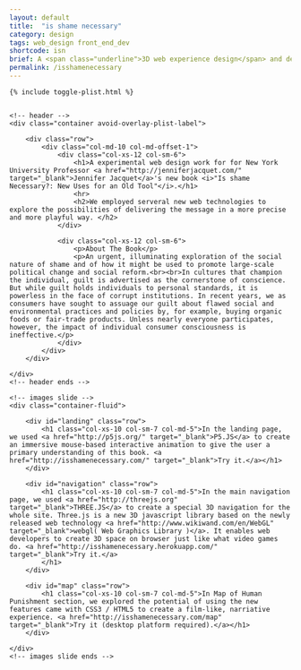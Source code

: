 ```yaml
---
layout: default
title:  "is shame necessary"
category: design
tags: web_design front_end_dev
shortcode: isn
brief: A <span class="underline">3D web experience design</span> and developed for NYU profroess Jennifer jacquet's new book "is shame necessary". By using new geneartion web technology, we made the experience smooth and immersive. 
permalink: /isshamenecessary
---
```


<div class="content-container" id="isshamenecessary">

    {% include toggle-plist.html %}


    <!-- header -->
	<div class="container avoid-overlay-plist-label">

		<div class="row">
			<div class="col-md-10 col-md-offset-1">
				<div class="col-xs-12 col-sm-6">
					<h1>A experimental web design work for for New York University Professor <a href="http://jenniferjacquet.com/" target="_blank">Jennifer Jacquet</a>'s new book <i>"Is shame Necessary?: New Uses for an Old Tool"</i>.</h1>
					<hr>
					<h2>We employed serveral new web technologies to explore the possibilities of delivering the message in a more precise and more playful way. </h2>
				</div>

				<div class="col-xs-12 col-sm-6">
					<p>About The Book</p>
					<p>An urgent, illuminating exploration of the social nature of shame and of how it might be used to promote large-scale political change and social reform.<br><br>In cultures that champion the individual, guilt is advertised as the cornerstone of conscience. But while guilt holds individuals to personal standards, it is powerless in the face of corrupt institutions. In recent years, we as consumers have sought to assuage our guilt about flawed social and environmental practices and policies by, for example, buying organic foods or fair-trade products. Unless nearly everyone participates, however, the impact of individual consumer consciousness is ineffective.</p>
				</div>
			</div>
		</div>

	</div>
	<!-- header ends -->

	<!-- images slide -->
	<div class="container-fluid">

		<div id="landing" class="row">
			<h1 class="col-xs-10 col-sm-7 col-md-5">In the landing page, we used <a href="http://p5js.org/" target="_blank">P5.JS</a> to create an immersive mouse-based interactive animation to give the user a primary understanding of this book. <a href="http://isshamenecessary.com/" target="_blank">Try it.</a></h1>
		</div>

		<div id="navigation" class="row">
			<h1 class="col-xs-10 col-sm-7 col-md-5">In the main navigation page, we used <a href="http://threejs.org" target="_blank">THREE.JS</a> to create a special 3D navigation for the whole site. Three.js is a new 3D javascript library based on the newly released web technology <a href="http://www.wikiwand.com/en/WebGL" target="_blank">webgl( Web Graphics Library )</a>. It enables web developers to create 3D space on browser just like what video games do. <a href="http://isshamenecessary.herokuapp.com/" target="_blank">Try it.</a>
			</h1>
		</div>

		<div id="map" class="row">
			<h1 class="col-xs-10 col-sm-7 col-md-5">In Map of Human Punishment section, we explored the potential of using the new features came with CSS3 / HTML5 to create a film-like, narriative experience. <a href="http://isshamenecessary.com/map" target="_blank">Try it (desktop platform required).</a></h1>
		</div>

	</div>
	<!-- images slide ends -->


</div>
